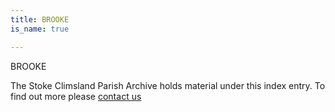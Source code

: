 ```yaml
---
title: BROOKE
is_name: true

---
```


BROOKE


The Stoke Climsland Parish Archive holds material under this index entry. To find out more please [contact us](/contact/)
